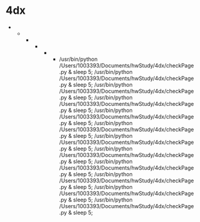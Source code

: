 # 4dx

* * * * * * /usr/bin/python /Users/1003393/Documents/hwStudy/4dx/checkPage.py & sleep 5;  /usr/bin/python /Users/1003393/Documents/hwStudy/4dx/checkPage.py & sleep 5;  /usr/bin/python /Users/1003393/Documents/hwStudy/4dx/checkPage.py & sleep 5;  /usr/bin/python /Users/1003393/Documents/hwStudy/4dx/checkPage.py & sleep 5;  /usr/bin/python /Users/1003393/Documents/hwStudy/4dx/checkPage.py & sleep 5;  /usr/bin/python /Users/1003393/Documents/hwStudy/4dx/checkPage.py & sleep 5;  /usr/bin/python /Users/1003393/Documents/hwStudy/4dx/checkPage.py & sleep 5;  /usr/bin/python /Users/1003393/Documents/hwStudy/4dx/checkPage.py & sleep 5;  /usr/bin/python /Users/1003393/Documents/hwStudy/4dx/checkPage.py & sleep 5;  /usr/bin/python /Users/1003393/Documents/hwStudy/4dx/checkPage.py & sleep 5;  /usr/bin/python /Users/1003393/Documents/hwStudy/4dx/checkPage.py & sleep 5;  /usr/bin/python /Users/1003393/Documents/hwStudy/4dx/checkPage.py & sleep 5;
